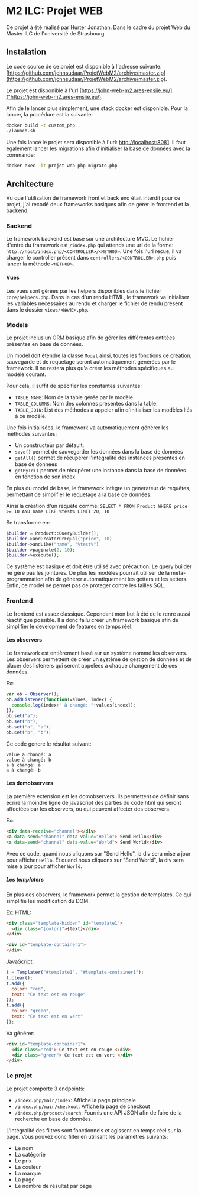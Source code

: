# M2 ILC: Projet WEB

Ce projet à été réalisé par Hurter Jonathan. Dans le cadre du projet Web du Master ILC de l'université de Strasbourg.

## Instalation

Le code source de ce projet est disponible à l'adresse suivante: [https://github.com/johnsudaar/ProjetWebM2/archive/master.zip](https://github.com/johnsudaar/ProjetWebM2/archive/master.zip).

Le projet est disponible à l'url [https://john-web-m2.ares-ensiie.eu/]("https://john-web-m2.ares-ensiie.eu/).

Afin de le lancer plus simplement, une stack docker est disponible. Pour la lancer, la procédure est la suivante:

```bash
docker build -t custom_php .
./launch.sh
```

Une fois lancé le projet sera disponible à l'url: [http://localhost:8081](http://localhost:8081).
Il faut également lancer les migrations afin d'initialiser la base de données avec la commande:

```bash
docker exec -it projet-web php migrate.php
```

## Architecture

Vu que l'utilisation de framework front et back end était interdit pour ce projet, j'ai recodé deux frameworks basiques afin de gérer le frontend et la backend.

### Backend

Le framework backend est basé sur une architecture MVC. Le fichier d'entré du framework est `/index.php` qui attends une url de la forme: `http://host/index.php/<CONTROLLER>/<METHOD>`.
Une fois l'url recue, il va charger le controller présent dans `controllers/<CONTROLLER>.php` puis lancer la méthode `<METHOD>`.

#### Vues

Les vues sont gérées par les helpers disponibles dans le fichier `core/helpers.php`. Dans le cas d'un rendu HTML, le framework va initialiser les variables necessaires au rendu et charger le fichier de rendu présent dans le dossier `views/<NAME>.php`.

### Models

Le projet inclus un ORM basique afin de gérer les différentes entitèes présentes en base de données.

Un model doit étendre la classe `Model` ainsi, toutes les fonctions de création, sauvegarde et de requetage seront automatiquement générées par le framework. Il ne restera plus qu'a créer les méthodes spécifiques au modèle courant.

Pour cela, il suffit de spécifier les constantes suivantes:

* `TABLE_NAME`: Nom de la table gérée par le modèle.
* `TABLE_COLUMNS`: Nom des colonnes présentes dans la table.
* `TABLE_JOIN`: List des méthodes a appeler afin d'initialiser les modèles liés à ce modèle.

Une fois initialisées, le framework va automatiquement générer les méthodes suivantes:

* Un constructeur par défault.
* `save()` permet de sauvegarder les données dans la base de données
* `getAll()` permet de récupérer l'intégralité des instances présentes en base de données
* `getById()` permet de récupérer une instance dans la base de données en fonction de son index

En plus du model de base, le framework intègre un generateur de requêtes, permettant de simplifier le requetage à la base de données.

Ainsi la création d'un requête comme: `SELECT * FROM Product WHERE price >= 10 AND name LIKE %test% LIMIT 20, 10`

Se transforme en:
```php
$builder = Product::QueryBuilder();
$builder->andGreaterOrEqual("price", 10)
$builder->andLike("name", "%test%")
$builder->paginate(2, 10);
$builder->execute();
```

Ce système est basique et doit être utilisé avec précaution. Le query builder ne gère pas les jointures. De plus les modèles pourrait utiliser de la meta-programmation afin de générer automatiquement les getters et les setters. Enfin, ce model ne permet pas de proteger contre les failles SQL.

### Frontend

Le frontend est assez classique. Cependant mon but à été de le renre aussi réactif que possible. Il a donc fallu créer un framework basique afin de simplifier le development de features en temps réel.

#### Les observers

Le framework est entièrement basé sur un système nommé les observers. Les observers permettent de créer un système de gestion de données et de placer des listeners qui seront appelèes à chaque changement de ces données.

Ex:

```javascript
var ob = Observer();
ob.addListener(function(values, index) {
  console.log(index+" à changé: "+values[index]);
});
ob.set("a");
ob.set("b");
ob.set("a", "a");
ob.set("b", "b");
```
Ce code genere le résultat suivant:

```
value a changé: a
value à changé: b
a à changé: a
a à changé: b
```

#### Les domobservers

La première extension est les domobservers. Ils permettent de définir sans écrire la moindre ligne de javascript des parties du code html qui seront affectées par les observers, ou qui peuvent affecter des observers.

Ex:
```html
<div data-receive="channel"></div>
<a data-send="channel" data-value="Hello"> Send Hello</div>
<a data-send="channel" data-value="World"> Send World</div>
```

Avec ce code, quand nous cliquons sur "Send Hello", la div sera mise a jour pour afficher `Hello`. Et quand nous cliquons sur "Send World", la div sera mise a jour pour afficher `World`.

##### Les templaters

En plus des observers, le framework permet la gestion de templates. Ce qui simplifie les modification du DOM.

Ex:
HTML:
```html
<div class="template-hidden" id="template1">
  <div class="{color}">{text}</div>
</div>

<div id="template-container1">
</div>
```

JavaScript:
```javascript
t = Templater("#template1", "#template-container1");
t.clear();
t.add({
  color: "red",
  text: "Ce text est en rouge"
});
t.add({
  color: "green",
  text: "Ce text est en vert"
});
```

Va générer:

```html
<div id="template-container1">
  <div class="red"> Ce text est en rouge </div>
  <div class="green"> Ce text est en vert </div>
</div>
```

### Le projet

Le projet comporte 3 endpoints:

* `/index.php/main/index`: Affiche la page principale
* `/index.php/main/checkout`: Affiche la page de checkout
* `/index.php/product/search`: Fournis une API JSON afin de faire de la recherche en base de données.

L'intégralité des filtres sont fonctionnels et agissent en temps réel sur la page. Vous pouvez donc filter en utilisant les paramêtres suivants:

* Le nom
* La catégorie
* Le prix
* La couleur
* La marque
* La page
* Le nombre de résultat par page

